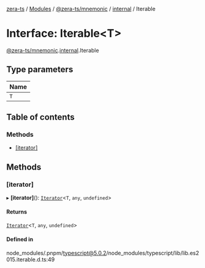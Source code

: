 [zera-ts](../README.md) / [Modules](../modules.md) / [@zera-ts/mnemonic](../modules/zera_ts_mnemonic.md) / [internal](../modules/zera_ts_mnemonic.internal.md) / Iterable

# Interface: Iterable<T\>

[@zera-ts/mnemonic](../modules/zera_ts_mnemonic.md).[internal](../modules/zera_ts_mnemonic.internal.md).Iterable

## Type parameters

| Name |
| :------ |
| `T` |

## Table of contents

### Methods

- [[iterator]](zera_ts_mnemonic.internal.Iterable.md#[iterator])

## Methods

### [iterator]

▸ **[iterator]**(): [`Iterator`](zera_ts_mnemonic.internal.Iterator.md)<`T`, `any`, `undefined`\>

#### Returns

[`Iterator`](zera_ts_mnemonic.internal.Iterator.md)<`T`, `any`, `undefined`\>

#### Defined in

node_modules/.pnpm/typescript@5.0.2/node_modules/typescript/lib/lib.es2015.iterable.d.ts:49
